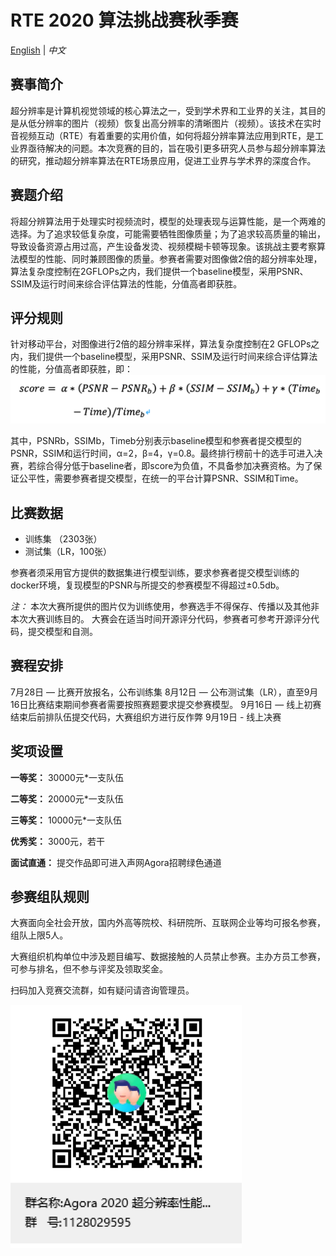 # RTE 2020 算法挑战赛秋季赛

[English](README.md) | *中文*

## 赛事简介

超分辨率是计算机视觉领域的核心算法之一，受到学术界和工业界的关注，其目的是从低分辨率的图片（视频）恢复出高分辨率的清晰图片（视频）。该技术在实时音视频互动（RTE）有着重要的实用价值，如何将超分辨率算法应用到RTE，是工业界亟待解决的问题。本次竞赛的目的，旨在吸引更多研究人员参与超分辨率算法的研究，推动超分辨率算法在RTE场景应用，促进工业界与学术界的深度合作。

## 赛题介绍

将超分辨算法用于处理实时视频流时，模型的处理表现与运算性能，是一个两难的选择。为了追求较低复杂度，可能需要牺牲图像质量；为了追求较高质量的输出，导致设备资源占用过高，产生设备发烫、视频模糊卡顿等现象。该挑战主要考察算法模型的性能、同时兼顾图像的质量。参赛者需要对图像做2倍的超分辨率处理，算法复杂度控制在2GFLOPs之内，我们提供一个baseline模型，采用PSNR、SSIM及运行时间来综合评估算法的性能，分值高者即获胜。

## 评分规则
针对移动平台，对图像进行2倍的超分辨率采样，算法复杂度控制在2 GFLOPs之内，我们提供一个baseline模型，采用PSNR、SSIM及运行时间来综合评估算法的性能，分值高者即获胜，即：
![评分规则](./Judgement%20Rules.png)

其中，PSNRb，SSIMb，Timeb分别表示baseline模型和参赛者提交模型的PSNR，SSIM和运行时间，α=2，β=4，γ=0.8。最终排行榜前十的选手可进入决赛，若综合得分低于baseline者，即score为负值，不具备参加决赛资格。为了保证公平性，需要参赛者提交模型，在统一的平台计算PSNR、SSIM和Time。

## 比赛数据

* 训练集 （2303张）
* 测试集（LR，100张）

参赛者须采用官方提供的数据集进行模型训练，要求参赛者提交模型训练的docker环境，复现模型的PSNR与所提交的参赛模型不得超过±0.5db。

*注：* 本次大赛所提供的图片仅为训练使用，参赛选手不得保存、传播以及其他非本次大赛训练目的。
大赛会在适当时间开源评分代码，参赛者可参考开源评分代码，提交模型和自测。  

## 赛程安排

7月28日 — 比赛开放报名，公布训练集
8月12日 — 公布测试集（LR），直至9月16日比赛结束期间参赛者需要按照赛题要求提交参赛模型。
9月16日 — 线上初赛结束后前排队伍提交代码，大赛组织方进行反作弊
9月19日 - 线上决赛

## 奖项设置

**一等奖：** 30000元*一支队伍

**二等奖：** 20000元*一支队伍

**三等奖：** 10000元*一支队伍

**优秀奖：** 3000元，若干

**面试直通：** 提交作品即可进入声网Agora招聘绿色通道


## 参赛组队规则

大赛面向全社会开放，国内外高等院校、科研院所、互联网企业等均可报名参赛，组队上限5人。

大赛组织机构单位中涉及题目编写、数据接触的人员禁止参赛。主办方员工参赛，可参与排名，但不参与评奖及领取奖金。

扫码加入竞赛交流群，如有疑问请咨询管理员。

![image](./QR_code.png)